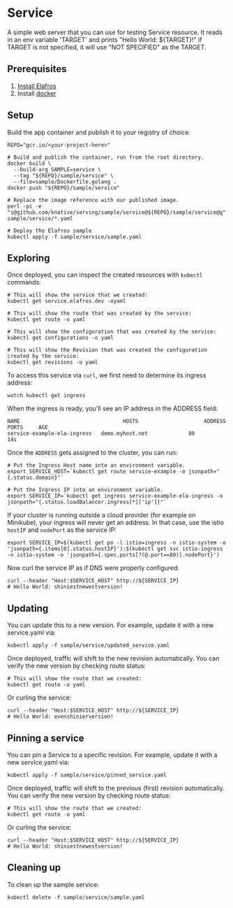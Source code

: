 # Service

A simple web server that you can use for testing Service resource.
It reads in an env variable 'TARGET' and prints "Hello World: ${TARGET}!" if
TARGET is not specified, it will use "NOT SPECIFIED" as the TARGET.

## Prerequisites

1. [Install Elafros](https://github.com/elafros/install/blob/master/README.md)
1. Install [docker](https://www.docker.com/)

## Setup

Build the app container and publish it to your registry of choice:

```shell
REPO="gcr.io/<your-project-here>"

# Build and publish the container, run from the root directory.
docker build \
  --build-arg SAMPLE=service \
  --tag "${REPO}/sample/service" \
  --file=sample/Dockerfile.golang .
docker push "${REPO}/sample/service"

# Replace the image reference with our published image.
perl -pi -e "s@github.com/knative/serving/sample/service@${REPO}/sample/service@g" sample/service/*.yaml

# Deploy the Elafros sample
kubectl apply -f sample/service/sample.yaml
```

## Exploring

Once deployed, you can inspect the created resources with `kubectl` commands:

```shell
# This will show the service that we created:
kubectl get service.elafros.dev -oyaml
```

```shell
# This will show the route that was created by the service:
kubectl get route -o yaml
```

```shell
# This will show the configuration that was created by the service:
kubectl get configurations -o yaml
```

```shell
# This will show the Revision that was created the configuration created by the service:
kubectl get revisions -o yaml

```

To access this service via `curl`, we first need to determine its ingress address:
```shell
watch kubectl get ingress
```

When the ingress is ready, you'll see an IP address in the ADDRESS field:

```
NAME                                 HOSTS                     ADDRESS   PORTS     AGE
service-example-ela-ingress   demo.myhost.net             80        14s
```

Once the `ADDRESS` gets assigned to the cluster, you can run:

```shell
# Put the Ingress Host name into an environment variable.
export SERVICE_HOST=`kubectl get route service-example -o jsonpath="{.status.domain}"`

# Put the Ingress IP into an environment variable.
export SERVICE_IP=`kubectl get ingress service-example-ela-ingress -o jsonpath="{.status.loadBalancer.ingress[*]['ip']}"`
```

If your cluster is running outside a cloud provider (for example on Minikube),
your ingress will never get an address. In that case, use the istio `hostIP` and `nodePort` as the service IP:

```shell
export SERVICE_IP=$(kubectl get po -l istio=ingress -n istio-system -o 'jsonpath={.items[0].status.hostIP}'):$(kubectl get svc istio-ingress -n istio-system -o 'jsonpath={.spec.ports[?(@.port==80)].nodePort}')
```

Now curl the service IP as if DNS were properly configured:

```shell
curl --header "Host:$SERVICE_HOST" http://${SERVICE_IP}
# Hello World: shiniestnewestversion!
```

## Updating

You can update this to a new version. For example, update it with a new service.yaml via:
```shell
kubectl apply -f sample/service/updated_service.yaml
```

Once deployed, traffic will shift to the new revision automatically. You can verify the new version
by checking route status:
```shell
# This will show the route that we created:
kubectl get route -o yaml
```

Or curling the service:
```shell
curl --header "Host:$SERVICE_HOST" http://${SERVICE_IP}
# Hello World: evenshinierversion!
```

## Pinning a service

You can pin a Service to a specific revision. For example, update it with a new service.yaml via:
```shell
kubectl apply -f sample/service/pinned_service.yaml
```

Once deployed, traffic will shift to the previous (first) revision automatically. You can verify the new version
by checking route status:
```shell
# This will show the route that we created:
kubectl get route -o yaml
```

Or curling the service:
```shell
curl --header "Host:$SERVICE_HOST" http://${SERVICE_IP}
# Hello World: shiniestnewestversion!
```

## Cleaning up

To clean up the sample service:

```shell
kubectl delete -f sample/service/sample.yaml
```
